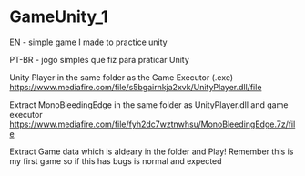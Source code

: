 # GameUnity_1

EN - simple game I made to practice unity

PT-BR - jogo simples que fiz para praticar Unity

Unity Player in the same folder as the Game Executor (.exe)
https://www.mediafire.com/file/s5bgairnkja2xvk/UnityPlayer.dll/file

Extract MonoBleedingEdge in the same folder as UnityPlayer.dll and game executor
https://www.mediafire.com/file/fyh2dc7wztnwhsu/MonoBleedingEdge.7z/file

Extract Game data which is aldeary in the folder and Play!
Remember this is my first game so if this has bugs is normal and expected

